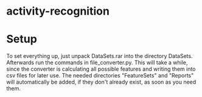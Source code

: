 # activity-recognition

# Setup
To set everything up, just unpack DataSets.rar into the directory DataSets. Afterwards run the commands in file_converter.py. This will take a while, since the converter is calculating all possible features and writing them into csv files for later use. The needed directories "FeatureSets" and "Reports" will automatically be added, if they don't already exist, as soon as you need them.